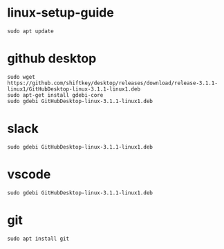 # linux-setup-guide
```
sudo apt update
```

# github desktop
```
sudo wget https://github.com/shiftkey/desktop/releases/download/release-3.1.1-linux1/GitHubDesktop-linux-3.1.1-linux1.deb
sudo apt-get install gdebi-core 
sudo gdebi GitHubDesktop-linux-3.1.1-linux1.deb
```

# slack
```
sudo gdebi GitHubDesktop-linux-3.1.1-linux1.deb
```

# vscode
```
sudo gdebi GitHubDesktop-linux-3.1.1-linux1.deb
```

# git 
```
sudo apt install git
```
